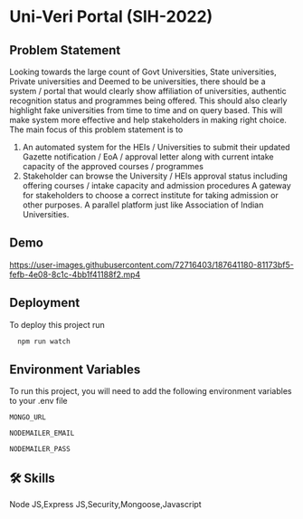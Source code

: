 # Uni-Veri Portal (SIH-2022)

## Problem Statement
Looking towards the large count of Govt Universities, State universities, Private universities and Deemed to be universities, there should be a system / portal that would clearly show affiliation of universities, authentic recognition status and programmes being offered. This should also clearly highlight fake universities from time to time and on query based. This will make system more effective and help stakeholders in making right choice. The main focus of this problem statement is to 
   1. An automated system for the HEIs / Universities to submit their updated Gazette notification / EoA / approval letter along with current intake capacity of the approved courses / programmes 
   2. Stakeholder can browse the University / HEIs approval status including offering courses / intake capacity and admission procedures A gateway for stakeholders to choose a correct institute for taking admission or other purposes. A parallel platform just like Association of Indian Universities.


## Demo

https://user-images.githubusercontent.com/72716403/187641180-81173bf5-fefb-4e08-8c1c-4bb1f41188f2.mp4


## Deployment

To deploy this project run

```bash
  npm run watch
```


## Environment Variables

To run this project, you will need to add the following environment variables to your .env file



`MONGO_URL`

`NODEMAILER_EMAIL`

`NODEMAILER_PASS`

## 🛠 Skills
Node JS,Express JS,Security,Mongoose,Javascript


